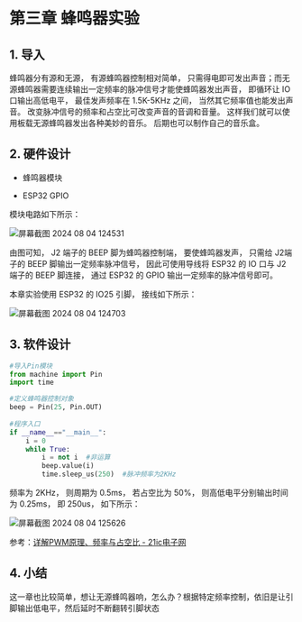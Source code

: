 # 第三章 蜂鸣器实验

## 1. 导入

蜂鸣器分有源和无源， 有源蜂鸣器控制相对简单， 只需得电即可发出声音；而无源蜂鸣器需要连续输出一定频率的脉冲信号才能使蜂鸣器发出声音， 即循环让 IO 口输出高低电平， 最佳发声频率在 1.5K-5KHz 之间， 当然其它频率值也能发出声音。 改变脉冲信号的频率和占空比可改变声音的音调和音量。 这样我们就可以使用板载无源蜂鸣器发出各种美妙的音乐。 后期也可以制作自己的音乐盒。

## 2. 硬件设计

- 蜂鸣器模块

- ESP32 GPIO

模块电路如下所示：

![屏幕截图 2024 08 04 124531](https://img.picgo.net/2024/08/04/-2024-08-04-12453104d78fa92e62bdc2.png)

由图可知， J2 端子的 BEEP 脚为蜂鸣器控制端， 要使蜂鸣器发声， 只需给 J2端子的 BEEP 脚输出一定频率脉冲信号， 因此可使用导线将 ESP32 的 IO 口与 J2端子的 BEEP 脚连接， 通过 ESP32 的 GPIO 输出一定频率的脉冲信号即可。

本章实验使用 ESP32 的 IO25 引脚， 接线如下所示：

![屏幕截图 2024 08 04 124703](https://img.picgo.net/2024/08/04/-2024-08-04-12470318e438d965012e38.png)

## 3. 软件设计

```python
#导入Pin模块
from machine import Pin
import time

#定义蜂鸣器控制对象
beep = Pin(25, Pin.OUT)   
    
#程序入口
if __name__=="__main__":
    i = 0    
    while True:
        i = not i  #非运算
        beep.value(i)  
        time.sleep_us(250)  #脉冲频率为2KHz

```

频率为 2KHz， 则周期为 0.5ms， 若占空比为 50%， 则高低电平分别输出时间为 0.25ms， 即 250us， 如下所示：

![屏幕截图 2024 08 04 125626](https://img.picgo.net/2024/08/04/-2024-08-04-125626377e428cdd37d559.png)

参考：[详解PWM原理、频率与占空比 - 21ic电子网](https://www.21ic.com/article/887609.html)

## 4. 小结

这一章也比较简单，想让无源蜂鸣器响，怎么办？根据特定频率控制，依旧是让引脚输出低电平，然后延时不断翻转引脚状态
